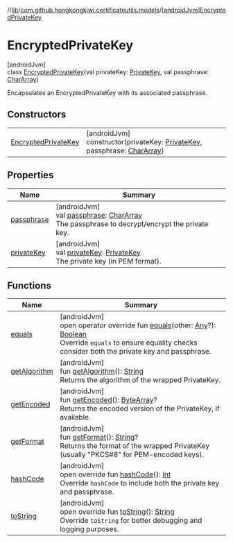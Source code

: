 //[lib](../../../index.md)/[com.github.hongkongkiwi.certificateutils.models](../index.md)/[[androidJvm]EncryptedPrivateKey](index.md)

# EncryptedPrivateKey

[androidJvm]\
class [EncryptedPrivateKey](index.md)(val privateKey: [PrivateKey](https://developer.android.com/reference/kotlin/java/security/PrivateKey.html), val passphrase: [CharArray](https://kotlinlang.org/api/latest/jvm/stdlib/kotlin/-char-array/index.html))

Encapsulates an EncryptedPrivateKey with its associated passphrase.

## Constructors

| | |
|---|---|
| [EncryptedPrivateKey](-encrypted-private-key.md) | [androidJvm]<br>constructor(privateKey: [PrivateKey](https://developer.android.com/reference/kotlin/java/security/PrivateKey.html), passphrase: [CharArray](https://kotlinlang.org/api/latest/jvm/stdlib/kotlin/-char-array/index.html)) |

## Properties

| Name | Summary |
|---|---|
| [passphrase](passphrase.md) | [androidJvm]<br>val [passphrase](passphrase.md): [CharArray](https://kotlinlang.org/api/latest/jvm/stdlib/kotlin/-char-array/index.html)<br>The passphrase to decrypt/encrypt the private key. |
| [privateKey](private-key.md) | [androidJvm]<br>val [privateKey](private-key.md): [PrivateKey](https://developer.android.com/reference/kotlin/java/security/PrivateKey.html)<br>The private key (in PEM format). |

## Functions

| Name | Summary |
|---|---|
| [equals](equals.md) | [androidJvm]<br>open operator override fun [equals](equals.md)(other: [Any](https://kotlinlang.org/api/latest/jvm/stdlib/kotlin/-any/index.html)?): [Boolean](https://kotlinlang.org/api/latest/jvm/stdlib/kotlin/-boolean/index.html)<br>Override `equals` to ensure equality checks consider both the private key and passphrase. |
| [getAlgorithm](get-algorithm.md) | [androidJvm]<br>fun [getAlgorithm](get-algorithm.md)(): [String](https://kotlinlang.org/api/latest/jvm/stdlib/kotlin/-string/index.html)<br>Returns the algorithm of the wrapped PrivateKey. |
| [getEncoded](get-encoded.md) | [androidJvm]<br>fun [getEncoded](get-encoded.md)(): [ByteArray](https://kotlinlang.org/api/latest/jvm/stdlib/kotlin/-byte-array/index.html)?<br>Returns the encoded version of the PrivateKey, if available. |
| [getFormat](get-format.md) | [androidJvm]<br>fun [getFormat](get-format.md)(): [String](https://kotlinlang.org/api/latest/jvm/stdlib/kotlin/-string/index.html)?<br>Returns the format of the wrapped PrivateKey (usually &quot;PKCS#8&quot; for PEM-encoded keys). |
| [hashCode](hash-code.md) | [androidJvm]<br>open override fun [hashCode](hash-code.md)(): [Int](https://kotlinlang.org/api/latest/jvm/stdlib/kotlin/-int/index.html)<br>Override `hashCode` to include both the private key and passphrase. |
| [toString](to-string.md) | [androidJvm]<br>open override fun [toString](to-string.md)(): [String](https://kotlinlang.org/api/latest/jvm/stdlib/kotlin/-string/index.html)<br>Override `toString` for better debugging and logging purposes. |

